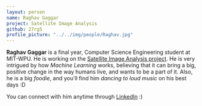 ```yaml
---
layout: person
name: Raghav Gaggar
project: Satellite Image Analysis
github: 27rg5
profile_picture: "../../img/people/Raghav.jpg"
---
```

**Raghav Gaggar** is a final year, Computer Science Engineering student at MIT-WPU. He is working on the [Satellite Image Analysis project](https://github.com/algoasylum/SatelliteImageAnalysis). He is very intrigued by how *Machine Learning* works, believing that it can bring a big, positive change in the way humans live, and wants to be a part of it. Also, he is a big *foodie*, and you'll find him *dancing to loud music* on his best days :D 

You can connect with him anytime through [LinkedIn](www.linkedin.com/in/raghav-gaggar-77948a145) :)
